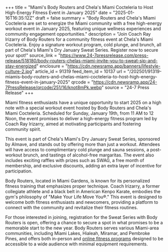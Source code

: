 +++
title = "Miami's Body Routers and Chela's Miami Cocteleria to Host High-Energy Fitness Event in January 2025"
date = "2025-01-16T16:35:12Z"
draft = false
summary = "Body Routers and Chela's Miami Cocteleria are set to energize the Miami community with a free high-energy workout event in January 2025, featuring unique wellness experiences and community engagement opportunities."
description = "Join Coach Ray Irizarry of Body Routers for a community fitness event at Chela's Miami Cocteleria. Enjoy a signature workout program, cold plunge, and brunch, all part of Chela's Miami's Dry January Sweat Series. Register now to secure your spot!"
source_link = "https://www.24-7pressrelease.com/press-release/518180/body-routers-chelas-miami-invite-you-to-sweat-sip-and-stay-energized"
enclosure = "https://cdn.newsramp.app/banners/lifestyle-culture-2.jpg"
article_id = 91319
feed_item_id = 10137
url = "/202501/91319-miamis-body-routers-and-chelas-miami-cocteleria-to-host-high-energy-fitness-event-in-january-2025"
qrcode = "https://cdn.newsramp.app/24-7PressRelease/qrcode/251/16/knot8mPk.webp"
source = "24-7 Press Release"
+++

<p>Miami fitness enthusiasts have a unique opportunity to start 2025 on a high note with a special workout event hosted by Body Routers and Chela's Miami Cocteleria. Scheduled for Sunday, January 19th, from 11 AM to 12 Noon, the event promises to deliver a high-energy fitness program led by Coach Ray Irizarry, aimed at motivating participants and fostering community spirit.</p><p>This event is part of Chela's Miami's Dry January Sweat Series, sponsored by Almave, and stands out by offering more than just a workout. Attendees will have access to complimentary cold plunge and sauna sessions, a post-workout brunch, and tastings of alcohol-free margaritas. The event also includes exciting raffles with prizes such as SWAG, a free month of membership, and exclusive discounts, adding an extra layer of incentive for participation.</p><p>Body Routers, located in Miami Gardens, is known for its personalized fitness training that emphasizes proper technique. Coach Irizarry, a former collegiate athlete and a black belt in American Kenpo Karate, embodies the gym's philosophy of "Make Your Life Move You®." This event is designed to welcome both fitness enthusiasts and newcomers, providing a platform to connect with the community and revitalize their fitness routines.</p><p>For those interested in joining, registration for the Sweat Series with Body Routers is open, offering a chance to secure a spot in what promises to be a memorable start to the new year. Body Routers serves various Miami-area communities, including Miami Lakes, Hialeah, Miramar, and Pembroke Pines, and offers both in-person and <a href="https://bodyrouters.com" rel="nofollow" target="_blank">online fitness programs</a> designed to be accessible to a wide audience with minimal equipment requirements.</p>